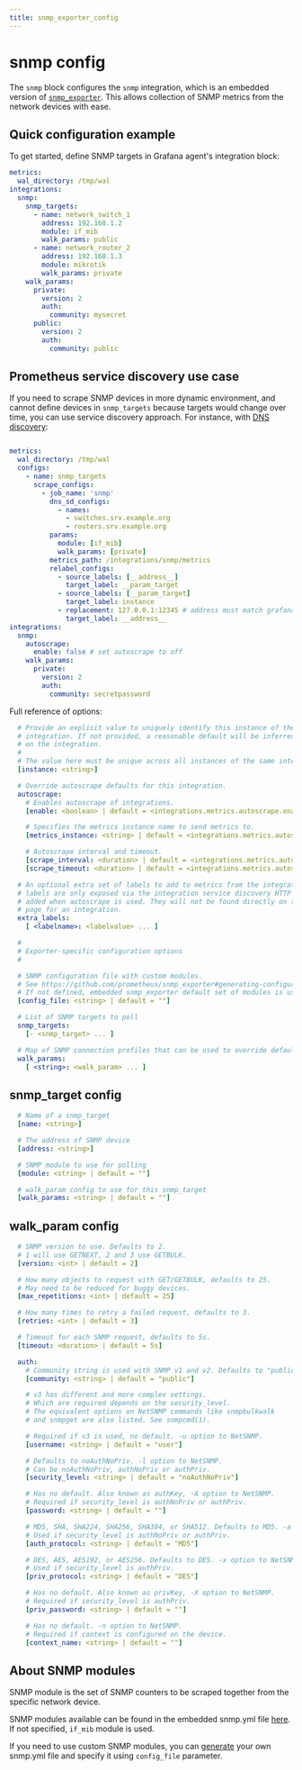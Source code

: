 ```yaml
---
title: snmp_exporter_config
---
```


# snmp config

The `snmp` block configures the `snmp` integration,
which is an embedded version of
[`snmp_exporter`](https://github.com/prometheus/snmp_exporter). This allows collection of SNMP metrics from the network devices with ease.


## Quick configuration example

To get started, define SNMP targets in Grafana agent's integration block:

```yaml
metrics:
  wal_directory: /tmp/wal
integrations:
  snmp:
    snmp_targets:
      - name: network_switch_1
        address: 192.168.1.2
        module: if_mib
        walk_params: public
      - name: network_router_2
        address: 192.168.1.3
        module: mikrotik
        walk_params: private
    walk_params:
      private:
        version: 2
        auth:
          community: mysecret
      public:
        version: 2
        auth:
          community: public
```

## Prometheus service discovery use case

If you need to scrape SNMP devices in more dynamic environment, and cannot define devices in `snmp_targets` because targets would change over time, you can use service discovery approach. For instance, with [DNS discovery](https://prometheus.io/docs/prometheus/latest/configuration/configuration/#dns_sd_config):

```yaml

metrics:
  wal_directory: /tmp/wal
  configs:
    - name: snmp_targets
      scrape_configs:
        - job_name: 'snmp'
          dns_sd_configs:
            - names:
              - switches.srv.example.org
              - routers.srv.example.org
          params:
            module: [if_mib]
            walk_params: [private]
          metrics_path: /integrations/snmp/metrics
          relabel_configs:
            - source_labels: [__address__]
              target_label: __param_target
            - source_labels: [__param_target]
              target_label: instance
            - replacement: 127.0.0.1:12345 # address must match grafana agent -server.http.address flag
              target_label: __address__
integrations:
  snmp:
    autoscrape:
      enable: false # set autoscrape to off
    walk_params:
      private:
        version: 2
        auth:
          community: secretpassword
```


Full reference of options:

```yaml
  # Provide an explicit value to uniquely identify this instance of the
  # integration. If not provided, a reasonable default will be inferred based
  # on the integration.
  #
  # The value here must be unique across all instances of the same integration.
  [instance: <string>]

  # Override autoscrape defaults for this integration.
  autoscrape:
    # Enables autoscrape of integrations.
    [enable: <boolean> | default = <integrations.metrics.autoscrape.enable>]

    # Specifies the metrics instance name to send metrics to.
    [metrics_instance: <string> | default = <integrations.metrics.autoscrape.metrics_instance>]

    # Autoscrape interval and timeout.
    [scrape_interval: <duration> | default = <integrations.metrics.autoscrape.scrape_interval>]
    [scrape_timeout: <duration> | default = <integrations.metrics.autoscrape.scrape_timeout>]

  # An optional extra set of labels to add to metrics from the integration target. These
  # labels are only exposed via the integration service discovery HTTP API and
  # added when autoscrape is used. They will not be found directly on the metrics
  # page for an integration.
  extra_labels:
    [ <labelname>: <labelvalue> ... ]

  #
  # Exporter-specific configuration options
  #

  # SNMP configuration file with custom modules.
  # See https://github.com/prometheus/snmp_exporter#generating-configuration for more details how to generate custom snmp.yml file.
  # If not defined, embedded snmp_exporter default set of modules is used.
  [config_file: <string> | default = ""]

  # List of SNMP targets to poll
  snmp_targets:
    [- <snmp_target> ... ]

  # Map of SNMP connection profiles that can be used to override default SNMP settings.
  walk_params:
    [ <string>: <walk_param> ... ]


```
## snmp_target config

```yaml
  # Name of a snmp_target
  [name: <string>]

  # The address of SNMP device
  [address: <string>]

  # SNMP module to use for polling
  [module: <string> | default = ""]

  # walk_param config to use for this snmp_target
  [walk_params: <string> | default = ""]
```

## walk_param config

```yaml
  # SNMP version to use. Defaults to 2.
  # 1 will use GETNEXT, 2 and 3 use GETBULK.
  [version: <int> | default = 2]

  # How many objects to request with GET/GETBULK, defaults to 25.
  # May need to be reduced for buggy devices.
  [max_repetitions: <int> | default = 25]

  # How many times to retry a failed request, defaults to 3.
  [retries: <int> | default = 3]

  # Timeout for each SNMP request, defaults to 5s.
  [timeout: <duration> | default = 5s]

  auth:
    # Community string is used with SNMP v1 and v2. Defaults to "public".
    [community: <string> | default = "public"]

    # v3 has different and more complex settings.
    # Which are required depends on the security_level.
    # The equivalent options on NetSNMP commands like snmpbulkwalk
    # and snmpget are also listed. See snmpcmd(1).

    # Required if v3 is used, no default. -u option to NetSNMP.
    [username: <string> | default = "user"]

    # Defaults to noAuthNoPriv. -l option to NetSNMP.
    # Can be noAuthNoPriv, authNoPriv or authPriv.
    [security_level: <string> | default = "noAuthNoPriv"]

    # Has no default. Also known as authKey, -A option to NetSNMP.
    # Required if security_level is authNoPriv or authPriv.
    [password: <string> | default = ""]

    # MD5, SHA, SHA224, SHA256, SHA384, or SHA512. Defaults to MD5. -a option to NetSNMP.
    # Used if security_level is authNoPriv or authPriv.
    [auth_protocol: <string> | default = "MD5"]

    # DES, AES, AES192, or AES256. Defaults to DES. -x option to NetSNMP.
    # Used if security_level is authPriv.
    [priv_protocol: <string> | default = "DES"]

    # Has no default. Also known as privKey, -X option to NetSNMP.
    # Required if security_level is authPriv.
    [priv_password: <string> | default = ""]

    # Has no default. -n option to NetSNMP.
    # Required if context is configured on the device.
    [context_name: <string> | default = ""]

```


## About SNMP modules

SNMP module is the set of SNMP counters to be scraped together from the specific network device.

SNMP modules available can be found in the embedded snmp.yml file [here](https://github.com/grafana/agent/blob/main/pkg/integrations/snmp_exporter/common/snmp.yml). If not specified, `if_mib` module is used.

If you need to use custom SNMP modules, you can [generate](https://github.com/prometheus/snmp_exporter#generating-configuration) your own snmp.yml file and specify it using `config_file` parameter.
